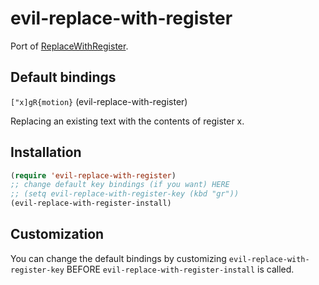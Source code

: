 evil-replace-with-register
============

Port of [ReplaceWithRegister](http://www.vim.org/scripts/script.php?script_id=2703).

Default bindings
--------

`["x]gR{motion}` (evil-replace-with-register)

Replacing an existing text with the contents of register x.

Installation
------------

```lisp
(require 'evil-replace-with-register)
;; change default key bindings (if you want) HERE
;; (setq evil-replace-with-register-key (kbd "gr"))
(evil-replace-with-register-install)
```

Customization
-------

You can change the default bindings by customizing `evil-replace-with-register-key` BEFORE `evil-replace-with-register-install` is called.

